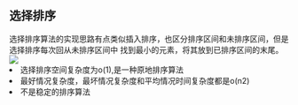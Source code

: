 <h2>选择排序</h2>
选择排序算法的实现思路有点类似插入排序，也区分排序区间和未排序区间，但是选择排序每次回从未排序区间中
找到最小的元素，将其放到已排序区间的末尾。
<img src="https://static001.geekbang.org/resource/image/32/1d/32371475a0b08f0db9861d102474181d.jpg"/>
<li>选择排序空间复杂度为o(1),是一种原地排序算法</li>
<li>最好情况复杂度，最坏情况复杂度和平均情况时间复杂度都是o(n2)</li>
<li>不是稳定的排序算法</li>
